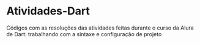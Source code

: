 # Atividades-Dart
Códigos com as resoluções das atividades feitas durante o curso da Alura de Dart: trabalhando com a sintaxe e configuração de projeto
